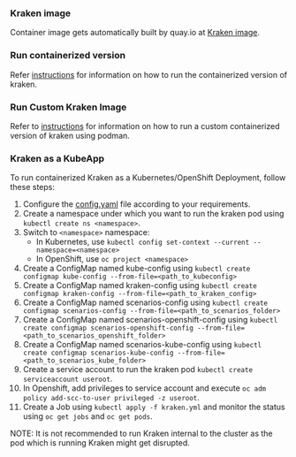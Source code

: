 ### Kraken image

Container image gets automatically built by quay.io at [Kraken image](https://quay.io/chaos-kubox/krkn).

### Run containerized version
Refer [instructions](https://github.com/redhat-chaos/krkn/blob/main/docs/installation.md#run-containerized-version) for information on how to run the containerized version of kraken.


### Run Custom Kraken Image
Refer to [instructions](https://github.com/redhat-chaos/krkn/blob/main/containers/build_own_image-README.md) for information on how to run a custom containerized version of kraken using podman.


### Kraken as a KubeApp

To run containerized Kraken as a Kubernetes/OpenShift Deployment, follow these steps:
1. Configure the [config.yaml](https://github.com/redhat-chaos/krkn/blob/main/config/config.yaml) file according to your requirements.
2. Create a namespace under which you want to run the kraken pod using `kubectl create ns <namespace>`.
3. Switch to `<namespace>` namespace:
    - In Kubernetes, use `kubectl config set-context --current --namespace=<namespace>`
    - In OpenShift, use `oc project <namespace>`
4. Create a ConfigMap named kube-config using `kubectl create configmap kube-config --from-file=<path_to_kubeconfig>`
5. Create a ConfigMap named kraken-config using `kubectl create configmap kraken-config --from-file=<path_to_kraken_config>`
6. Create a ConfigMap named scenarios-config using `kubectl create configmap scenarios-config --from-file=<path_to_scenarios_folder>`
7. Create a ConfigMap named scenarios-openshift-config using `kubectl create configmap scenarios-openshift-config --from-file=<path_to_scenarios_openshift_folder>`
8. Create a ConfigMap named scenarios-kube-config using `kubectl create configmap scenarios-kube-config --from-file=<path_to_scenarios_kube_folder>`
9. Create a service account to run the kraken pod `kubectl create serviceaccount useroot`.
10. In Openshift, add privileges to service account and execute `oc adm policy add-scc-to-user privileged -z useroot`.
11. Create a Job using `kubectl apply -f kraken.yml` and monitor the status using `oc get jobs` and `oc get pods`.

NOTE: It is not recommended to run Kraken internal to the cluster as the pod which is running Kraken might get disrupted.
